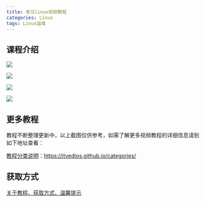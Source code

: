 ```yaml
---
title: 老马linux视频教程
categories: Linux
tags: Linux运维
---
```


## 课程介绍

![](http://oqn6ggw87.bkt.clouddn.com/老马linux视频教程1.png)

<!--more-->

![](http://oqn6ggw87.bkt.clouddn.com/老马linux视频教程2.png)

![](http://oqn6ggw87.bkt.clouddn.com/老马linux视频教程3.png)

![](http://oqn6ggw87.bkt.clouddn.com/老马linux视频教程4.png)



## 更多教程

教程不断整理更新中，以上截图仅供参考，如需了解更多视频教程的详细信息请到如下地址查看：

[教程分类说明](https://itvedios.github.io/categories/)：<https://itvedios.github.io/categories/>

## 获取方式

[关于教程、获取方式、温馨提示](https://itvedios.github.io/about/)